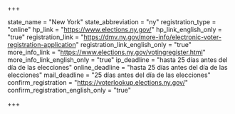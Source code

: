 +++

state_name = "New York"
state_abbreviation = "ny"
registration_type = "online"
hp_link = "https://www.elections.ny.gov/"
hp_link_english_only = "true"
registration_link = "https://dmv.ny.gov/more-info/electronic-voter-registration-application"
registration_link_english_only = "true"
more_info_link = "https://www.elections.ny.gov/votingregister.html"
more_info_link_english_only = "true"
ip_deadline = "hasta 25 días antes del día de las elecciones"
online_deadline = "hasta 25 días antes del día de las elecciones"
mail_deadline = "25 días antes del día de las elecciones"
confirm_registration = "https://voterlookup.elections.ny.gov/"
confirm_registration_english_only = "true"

+++